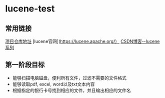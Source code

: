 # lucene-test

## 常用链接
[项目仓库地址](https://github.com/neal1991/lucene-test)
[lucene官网](https://lucene.apache.org/）
[CSDN博客--lucene系列](http://blog.csdn.net/wuyinggui10000/article/details/45502445)

## 第一阶段目标 
* 能够扫描电脑磁盘，便利所有文件，过滤不需要的文件格式
* 能够读取pdf, excel, word以及txt文本内容
* 根据指定的银行卡号找到相应的文件，并且输出相应的文件名

